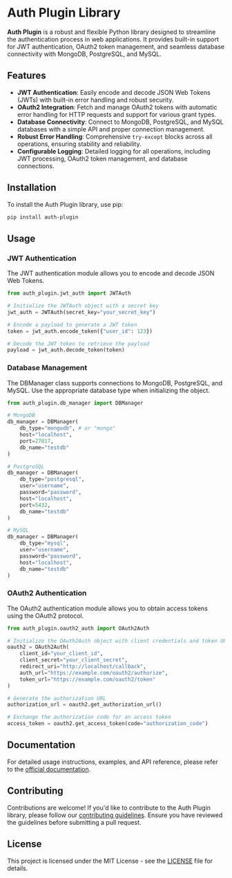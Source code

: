 # Auth Plugin Library

**Auth Plugin** is a robust and flexible Python library designed to streamline the authentication process in web applications. It provides built-in support for JWT authentication, OAuth2 token management, and seamless database connectivity with MongoDB, PostgreSQL, and MySQL.

## Features

- **JWT Authentication**: Easily encode and decode JSON Web Tokens (JWTs) with built-in error handling and robust security.
- **OAuth2 Integration**: Fetch and manage OAuth2 tokens with automatic error handling for HTTP requests and support for various grant types.
- **Database Connectivity**: Connect to MongoDB, PostgreSQL, and MySQL databases with a simple API and proper connection management.
- **Robust Error Handling**: Comprehensive `try-except` blocks across all operations, ensuring stability and reliability.
- **Configurable Logging**: Detailed logging for all operations, including JWT processing, OAuth2 token management, and database connections.

## Installation

To install the Auth Plugin library, use pip:

```bash
pip install auth-plugin
```

## Usage

### JWT Authentication

The JWT authentication module allows you to encode and decode JSON Web Tokens.

```python
from auth_plugin.jwt_auth import JWTAuth

# Initialize the JWTAuth object with a secret key
jwt_auth = JWTAuth(secret_key="your_secret_key")

# Encode a payload to generate a JWT token
token = jwt_auth.encode_token({"user_id": 123})

# Decode the JWT token to retrieve the payload
payload = jwt_auth.decode_token(token)
```

### Database Management

The DBManager class supports connections to MongoDB, PostgreSQL, and MySQL. Use the appropriate database type when initializing the object.

```python
from auth_plugin.db_manager import DBManager

# MongoDB
db_manager = DBManager(
    db_type="mongodb", # or "mongo"
    host="localhost",
    port=27017,
    db_name="testdb"
)

# PostgreSQL
db_manager = DBManager(
    db_type="postgresql",
    user="username",
    password="password",
    host="localhost",
    port=5432,
    db_name="testdb"
)

# MySQL
db_manager = DBManager(
    db_type="mysql",
    user="username",
    password="password",
    host="localhost",
    db_name="testdb"
)
```

### OAuth2 Authentication

The OAuth2 authentication module allows you to obtain access tokens using the OAuth2 protocol.

```python
from auth_plugin.oauth2_auth import OAuth2Auth

# Initialize the OAuth2Auth object with client credentials and token URL
oauth2 = OAuth2Auth(
    client_id="your_client_id",
    client_secret="your_client_secret",
    redirect_uri="http://localhost/callback",
    auth_url="https://example.com/oauth2/authorize",
    token_url="https://example.com/oauth2/token"
)

# Generate the authorization URL
authorization_url = oauth2.get_authorization_url()

# Exchange the authorization code for an access token
access_token = oauth2.get_access_token(code="authorization_code")
```

## Documentation

For detailed usage instructions, examples, and API reference, please refer to the [official documentation](https://github.com/viseshagarwal/auth-plugin).

## Contributing

Contributions are welcome! If you'd like to contribute to the Auth Plugin library, please follow our [contributing guidelines](https://github.com/viseshagarwal/auth-plugin). Ensure you have reviewed the guidelines before submitting a pull request.

## License

This project is licensed under the MIT License - see the [LICENSE](https://github.com/viseshagarwal/auth-plugin/LICENSE.md) file for details.
